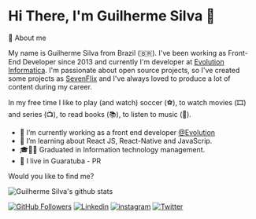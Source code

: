 # Hi There, I'm Guilherme Silva 👋

🚀 About me

My name is Guilherme Silva from Brazil (🇧🇷). I've been working as Front-End Developer since 2013 and currently I'm developer at [Evolution Informatica](https://evolutioninformatica.com.br). I'm passionate about open source projects, so I've created some projects as [SevenFlix](https://github.com/slayonthunder/sevenflix/tree/master/seven-flix) and I've always loved to produce a lot of content during my career.


In my free time I like to play (and watch) soccer (⚽️), to watch movies (🎞️) and series (📺), to read books (📚), to listen to music (🎵).
- 🔭 I’m currently working as a front end developer [@Evolution](https://evolutioninformatica.com.br/)
- 🌱 I’m learning about React JS, React-Native and JavaScrip.
- 🎓👨‍🎓 Graduated in Information technology management.
- 📌 I live in Guaratuba - PR

Would you like to find me?


![Guilherme Silva's github stats](https://github-readme-stats.vercel.app/api?username=gui-marques&show_icons=true&theme=radical)



[![GitHub Followers](https://img.shields.io/github/followers/gui-marques?style=flat&labelColor=0D0D0D&logo=Github&Color=white)](https://github.com/gui-marques)
[![Linkedin](https://img.shields.io/badge/-LinkedIn-060606?style=flat&labelColor=0D0D0D&logo=Linkedin&Color=white)](https://www.linkedin.com/in/guilherme-d-486888167/)
[![instagram](https://img.shields.io/badge/Instagram-060606?style=flat&labelColor=0D0D0D&logo=instagram&logoColor=white)](https://www.instagram.com/gui.m4rques/)
[![Twitter](https://img.shields.io/badge/-Twitter-060606?style=flat&labelColor=0D0D0D&logo=Twitter&Color=white)]()
